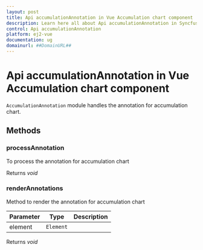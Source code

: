 ```yaml
---
layout: post
title: Api accumulationAnnotation in Vue Accumulation chart component | Syncfusion
description: Learn here all about Api accumulationAnnotation in Syncfusion Vue Accumulation chart component of Syncfusion Essential JS 2 and more.
control: Api accumulationAnnotation 
platform: ej2-vue
documentation: ug
domainurl: ##DomainURL##
---
```


# Api accumulationAnnotation in Vue Accumulation chart component

`AccumulationAnnotation` module handles the annotation for accumulation chart.

## Methods

### processAnnotation

To process the annotation for accumulation chart

Returns *void*

### renderAnnotations

Method to render the annotation for accumulation chart

| Parameter | Type | Description |
|------|------|-------------|
| element |  `Element` | <br> |

Returns *void*
